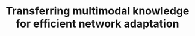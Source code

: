 ---
title: Transferring multimodal knowledge for efficient network adaptation
description: Can the knowledge learned from different modalities - such as language, vision, and audio - be transferred to solve a new task? In this project, we will explore how we can build a generic adaptor; upon easily acquired open-source pre-trained networks by devising a lightweight network and effective supervision signals to solve a new task, i.e. to reuse the representation or supervision from pre-trained networks efficiently without piling up the complexity caused by re-training or fine-tuning.
contactname: Yanbei Chen
contactlink: /people/yanbei-chen
---